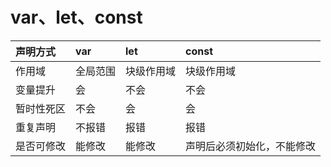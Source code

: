 # var、let、const

|声明方式|var|let|const
|:----------|:----------|:----------|:----------
|作用域|全局范围|块级作用域|块级作用域
|变量提升|会|不会|不会
|暂时性死区|不会|会|会
|重复声明|不报错|报错|报错
|是否可修改|能修改|能修改|声明后必须初始化，不能修改